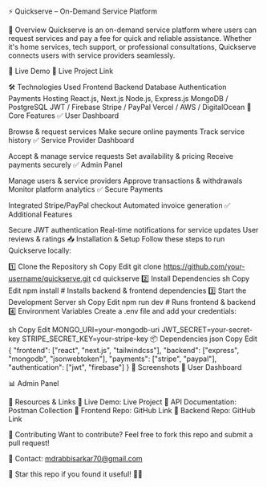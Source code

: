 ⚡ Quickserve – On-Demand Service Platform

🌟 Overview Quickserve is an on-demand service platform where users can request services and pay a fee for quick and reliable assistance. Whether it's home services, tech support, or professional consultations, Quickserve connects users with service providers seamlessly.

🚀 Live Demo 🔗 Live Project Link

🛠️ Technologies Used Frontend Backend Database Authentication Payments Hosting React.js, Next.js Node.js, Express.js MongoDB / PostgreSQL JWT / Firebase Stripe / PayPal Vercel / AWS / DigitalOcean 📌 Core Features ✅ User Dashboard

Browse & request services Make secure online payments Track service history ✅ Service Provider Dashboard

Accept & manage service requests Set availability & pricing Receive payments securely ✅ Admin Panel

Manage users & service providers Approve transactions & withdrawals Monitor platform analytics ✅ Secure Payments

Integrated Stripe/PayPal checkout Automated invoice generation ✅ Additional Features

Secure JWT authentication Real-time notifications for service updates User reviews & ratings 📥 Installation & Setup Follow these steps to run Quickserve locally:

1️⃣ Clone the Repository sh Copy Edit git clone https://github.com/your-username/quickserve.git cd quickserve 2️⃣ Install Dependencies sh Copy Edit npm install # Installs backend & frontend dependencies 3️⃣ Start the Development Server sh Copy Edit npm run dev # Runs frontend & backend 4️⃣ Environment Variables Create a .env file and add your credentials:

sh Copy Edit MONGO_URI=your-mongodb-uri
JWT_SECRET=your-secret-key
STRIPE_SECRET_KEY=your-stripe-key
📦 Dependencies json Copy Edit { "frontend": ["react", "next.js", "tailwindcss"], "backend": ["express", "mongodb", "jsonwebtoken"], "payments": ["stripe", "paypal"], "authentication": ["jwt", "firebase"] } 📸 Screenshots 🚀 User Dashboard

📊 Admin Panel

📜 Resources & Links 🔹 Live Demo: Live Project 🔹 API Documentation: Postman Collection 🔹 Frontend Repo: GitHub Link 🔹 Backend Repo: GitHub Link

🤝 Contributing Want to contribute? Feel free to fork this repo and submit a pull request!

📩 Contact: mdrabbisarkar70@gmail.com

🌟 Star this repo if you found it useful! 🚀✨
